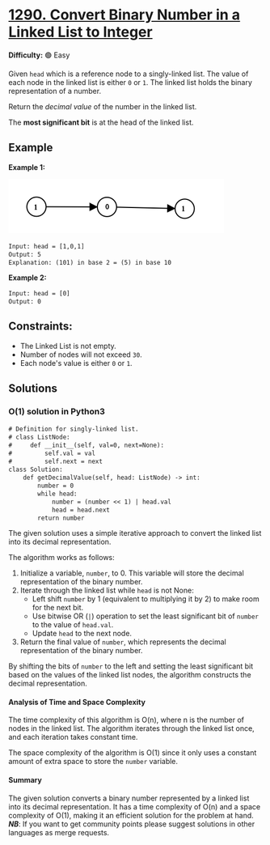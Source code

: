 # [1290. Convert Binary Number in a Linked List to Integer](https://leetcode.com/problems/convert-binary-number-in-a-linked-list-to-integer/)

**Difficulty:** :green_circle: Easy

Given `head` which is a reference node to a singly-linked list. The value of 
each node in the linked list is either `0` or `1`. The linked list holds the 
binary representation of a number.

Return the *decimal value* of the number in the linked list.

The **most significant bit** is at the head of the linked list.

## Example

**Example 1:**

![041_01.png](./resources/041_01.png)

```
Input: head = [1,0,1]
Output: 5
Explanation: (101) in base 2 = (5) in base 10
```

**Example 2:**

```
Input: head = [0]
Output: 0
```

## Constraints:

- The Linked List is not empty.
- Number of nodes will not exceed `30`.
- Each node's value is either `0` or `1`.

## Solutions

### O(1) solution in Python3

```python3
# Definition for singly-linked list.
# class ListNode:
#     def __init__(self, val=0, next=None):
#         self.val = val
#         self.next = next
class Solution:
    def getDecimalValue(self, head: ListNode) -> int:
        number = 0
        while head:
            number = (number << 1) | head.val
            head = head.next
        return number
```

The given solution uses a simple iterative approach to convert the linked list into its decimal representation.

The algorithm works as follows:
1. Initialize a variable, `number`, to 0. This variable will store the decimal representation of the binary number.
2. Iterate through the linked list while `head` is not None:
   - Left shift `number` by 1 (equivalent to multiplying it by 2) to make room for the next bit.
   - Use bitwise OR (`|`) operation to set the least significant bit of `number` to the value of `head.val`.
   - Update `head` to the next node.
3. Return the final value of `number`, which represents the decimal representation of the binary number.

By shifting the bits of `number` to the left and setting the least significant bit based on the values of the linked list nodes, the algorithm constructs the decimal representation.

#### Analysis of Time and Space Complexity

The time complexity of this algorithm is O(n), where n is the number of nodes in the linked list. The algorithm iterates through the linked list once, and each iteration takes constant time.

The space complexity of the algorithm is O(1) since it only uses a constant amount of extra space to store the `number` variable.

#### Summary

The given solution converts a binary number represented by a linked list into its decimal representation. It has a time complexity of O(n) and a space complexity of O(1), making it an efficient solution for the problem at hand.
***NB***: If you want to get community points please suggest solutions in other languages as merge requests.
